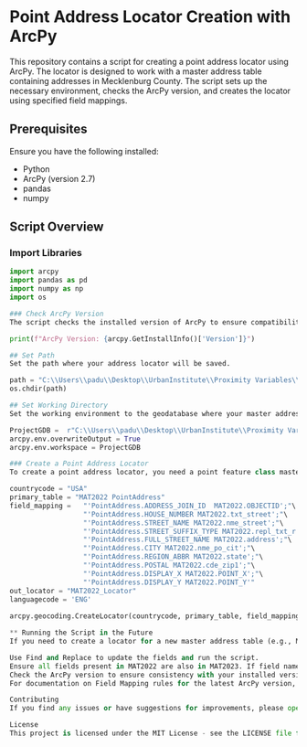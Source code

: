 # Point Address Locator Creation with ArcPy

This repository contains a script for creating a point address locator using ArcPy. The locator is designed to work with a master address table containing addresses in Mecklenburg County. The script sets up the necessary environment, checks the ArcPy version, and creates the locator using specified field mappings.

## Prerequisites

Ensure you have the following installed:

- Python
- ArcPy (version 2.7)
- pandas
- numpy

## Script Overview

### Import Libraries

```python
import arcpy 
import pandas as pd 
import numpy as np
import os

### Check ArcPy Version
The script checks the installed version of ArcPy to ensure compatibility.

print(f"ArcPy Version: {arcpy.GetInstallInfo()['Version']}")

## Set Path
Set the path where your address locator will be saved.

path = "C:\\Users\\padu\\Desktop\\UrbanInstitute\\Proximity Variables\\"
os.chdir(path)

## Set Working Directory
Set the working environment to the geodatabase where your master address table and street centerline feature class are stored.

ProjectGDB =  r"C:\\Users\\padu\\Desktop\\UrbanInstitute\\Proximity Variables\\Proximity Variables.gdb"
arcpy.env.overwriteOutput = True
arcpy.env.workspace = ProjectGDB

### Create a Point Address Locator
To create a point address locator, you need a point feature class master address table with all the addresses in Mecklenburg County.

countrycode = "USA"   
primary_table = "MAT2022 PointAddress"                       
field_mapping =   "'PointAddress.ADDRESS_JOIN_ID  MAT2022.OBJECTID';"\
                  "'PointAddress.HOUSE_NUMBER MAT2022.txt_street';"\
                  "'PointAddress.STREET_NAME MAT2022.nme_street';"\
                  "'PointAddress.STREET_SUFFIX_TYPE MAT2022.repl_txt_r';"\
                  "'PointAddress.FULL_STREET_NAME MAT2022.address';"\
                  "'PointAddress.CITY MAT2022.nme_po_cit';"\
                  "'PointAddress.REGION_ABBR MAT2022.state';"\
                  "'PointAddress.POSTAL MAT2022.cde_zip1';"\
                  "'PointAddress.DISPLAY_X MAT2022.POINT_X';"\
                  "'PointAddress.DISPLAY_Y MAT2022.POINT_Y'"
out_locator = "MAT2022_Locator"
languagecode = 'ENG' 
                             
arcpy.geocoding.CreateLocator(countrycode, primary_table, field_mapping, out_locator, languagecode, None, None, None, "GLOBAL_HIGH")

** Running the Script in the Future
If you need to create a locator for a new master address table (e.g., MAT2023):

Use Find and Replace to update the fields and run the script.
Ensure all fields present in MAT2022 are also in MAT2023. If field names have changed, update the names in the script accordingly.
Check the ArcPy version to ensure consistency with your installed version.
For documentation on Field Mapping rules for the latest ArcPy version, refer to the ArcPy documentation.

Contributing
If you find any issues or have suggestions for improvements, please open an issue or submit a pull request.

License
This project is licensed under the MIT License - see the LICENSE file for details.



